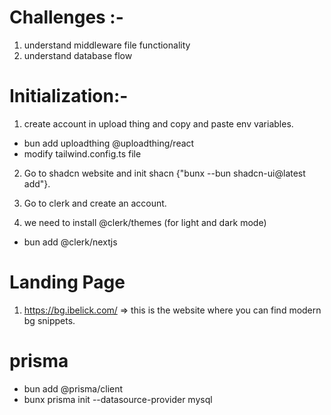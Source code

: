 # Challenges :-

1. understand middleware file functionality
2. understand database flow

# Initialization:-

1. create account in upload thing and copy and paste env variables.

- bun add uploadthing @uploadthing/react
- modify tailwind.config.ts file

2. Go to shadcn website and init shacn {"bunx --bun shadcn-ui@latest add"}.

3. Go to clerk and create an account.

4. we need to install @clerk/themes (for light and dark mode)

- bun add @clerk/nextjs

# Landing Page

1. https://bg.ibelick.com/ => this is the website where you can find modern bg snippets.

# prisma

- bun add @prisma/client
- bunx prisma init --datasource-provider mysql
